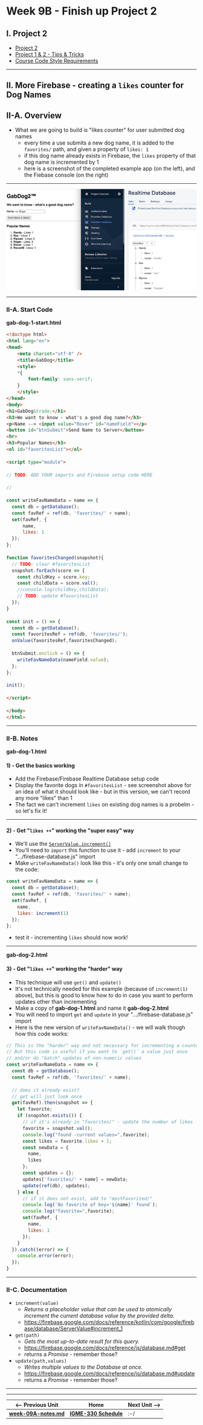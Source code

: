 # Week 9B - Finish up Project 2

## I. Project 2
- [Project 2](../projects/project-2.md)
- [Project 1 & 2 - Tips & Tricks](../projects/p1-tips.md)
- [Course Code Style Requirements](../projects/code-style.md)

<hr>

## II. More Firebase - creating a `likes` counter for Dog Names

## II-A. Overview
- What we are going to build is "likes counter" for user submitted dog names
  - every time a use submits a new dog name, it is added to the `favorites/` path, and given a property of `likes: 1`
  - if this dog name already exists in Firebase, the `likes` property of that dog name is incremented by 1
  - here is a screenshot of the completed example app (on the left), and the Fiebase console (on the right)

<hr>

![screenshot](../_images/gab-dog-1.jpg)

<hr>

### II-A. Start Code

**gab-dog-1-start.html**

```html
<!doctype html>
<html lang="en">
<head>
	<meta charset="utf-8" />
	<title>GabDog</title>
	<style>
	*{
		font-family: sans-serif;
	}
	</style>
</head>
<body>
<h1>GabDog&trade;</h1>
<h3>We want to know - what's a good dog name?</h3>
<p>Name --> <input value="Rover" id="nameField"></p>
<button id="btnSubmit">Send Name to Server</button>
<hr>
<h3>Popular Names</h3>
<ol id="favoritesList"></ol>

<script type="module">

// TODO: ADD YOUR imports and Firebase setup code HERE

//

const writeFavNameData = name => {
  const db = getDatabase();
  const favRef = ref(db, 'favorites/' + name);
  set(favRef, {
      name,
      likes: 1
  });
};

function favoritesChanged(snapshot){
  // TODO: clear #favoritesList
  snapshot.forEach(score => {
    const childKey = score.key;
    const childData = score.val();
    //console.log(childKey,childData);
    // TODO: update #favoritesList
  });
}

const init = () => {
  const db = getDatabase();
  const favoritesRef = ref(db, 'favorites/');
  onValue(favoritesRef,favoritesChanged);
	
  btnSubmit.onclick = () => {
    writeFavNameData(nameField.value);
  };
};

init();

</script>

</body>
</html>
```

<hr>

### II-B. Notes

**gab-dog-1.html**

#### 1) - Get the basics working

- Add the Firebase/Firebase Realtime Database setup code
- Display the favorite dogs in `#favoritesList` - see screenshot above for an idea of what it should look like - but in this version, we can't record any more "likes" than 1
- The fact we can't increment `likes` on existing dog names is a probelm - so let's fix it!

<hr>

#### 2) - Get "`likes ++`" working the "super easy" way

- We'll use the [`ServerValue.increment()`](https://firebase.google.com/docs/reference/kotlin/com/google/firebase/database/ServerValue#increment_1)
- You'll need to `import` this function to use it - add `increment` to your ".../firebase-database.js" import
- Make `writeFavNameData()` look like this - it's only one small change to the code:

```js
const writeFavNameData = name => {
  const db = getDatabase();
  const favRef = ref(db, 'favorites/' + name);
  set(favRef, {
    name,
    likes: increment(1)
  });
};
```

- test it - incrementing `likes` should now work!

<hr>

**gab-dog-2.html**

#### 3) - Get "`likes ++`" working the "harder" way
- This technique will use `get()` and `update()`
- It's not technically needed for this example (because of `increment(1)` above), but this is good to know how to do in case you want to perform updates other than incrementing
- Make a copy of **gab-dog-1.html** and name it **gab-dog-2.html**
- You will need to import `get` and `update` in your ".../firebase-database.js" import
- Here is the new version of `writeFavNameData()` - we will walk though how this code works:

```js
// This is the "harder" way and not necessary for incrementing a counter
// But this code is useful if you want to `get()` a value just once
// and/or do "batch" updates of non-numeric values
const writeFavNameData = name => {
  const db = getDatabase();
  const favRef = ref(db, 'favorites/' + name);

  // does it already exist?
  // get will just look once
  get(favRef).then(snapshot => {
    let favorite;
    if (snapshot.exists()) {
      // if it's already in "favorites/" - update the number of likes
      favorite = snapshot.val();
      console.log("found -current values=",favorite);
      const likes = favorite.likes + 1;
      const newData = {
        name,
        likes
      };
      const updates = {};
      updates['favorites/' + name] = newData;
      update(ref(db), updates);
    } else {
      // if it does not exist, add to "mostFavorited/"
      console.log(`No favorite of key='${name}' found`);
      console.log("favorite=",favorite);
      set(favRef, {
        name,
        likes: 1
      });
    }
  }).catch((error) => {
    console.error(error);
  });
}
```


<hr>

### II-C. Documentation
- `increment(value)`
  - *Returns a placeholder value that can be used to atomically increment the current database value by the provided delta.*
  - https://firebase.google.com/docs/reference/kotlin/com/google/firebase/database/ServerValue#increment_1
- `get(path)`
   - *Gets the most up-to-date result for this query.*
   - https://firebase.google.com/docs/reference/js/database.md#get
   - returns a *Promise* - remember those?
 - `update(path,values)`
   - *Writes multiple values to the Database at once.*
   - https://firebase.google.com/docs/reference/js/database.md#update
   - returns a *Promise* - remember those?


<hr><hr>


| <-- Previous Unit | Home | Next Unit -->
| --- | --- | --- 
| [**week-09A-notes.md**](week-09A-notes.md)     |  [**IGME-330 Schedule**](../schedule.md) | :-/
